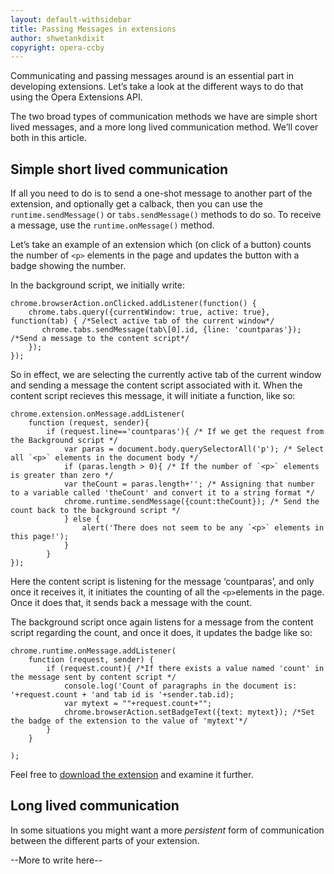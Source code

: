```yaml
---
layout: default-withsidebar
title: Passing Messages in extensions
author: shwetankdixit
copyright: opera-ccby
---
```


Communicating and passing messages around is an essential part in developing extensions. Let’s take a look at the different ways to do that using the Opera Extensions API. 

The two broad types of communication methods we have are simple short lived messages, and a more long lived communication method. We’ll cover both in this article.

## Simple short lived communication

If all you need to do is to send a one-shot message to another part of the extension, and optionally get a calback, then you can use the `runtime.sendMessage()` or `tabs.sendMessage()` methods to do so. To receive a message, use the `runtime.onMessage()` method. 

Let’s take an example of an extension which (on click of a button) counts the number of `<p>` elements in the page and updates the button with a badge showing the number. 

In the background script, we initially write:

	chrome.browserAction.onClicked.addListener(function() {
	    chrome.tabs.query({currentWindow: true, active: true}, function(tab) { /*Select active tab of the current window*/
	       chrome.tabs.sendMessage(tab\[0].id, {line: 'countparas'}); /*Send a message to the content script*/
	    });
	});

So in effect, we are selecting the currently active tab of the current window and sending a message the content script associated with it. When the content script recieves this message, it will initiate a function, like so:

	chrome.extension.onMessage.addListener(
		function (request, sender){
			if (request.line=='countparas'){ /* If we get the request from the Background script */
				var paras = document.body.querySelectorAll('p'); /* Select all `<p>` elements in the document body */
				if (paras.length > 0){ /* If the number of `<p>` elements is greater than zero */
				var theCount = paras.length+''; /* Assigning that number to a variable called 'theCount' and convert it to a string format */
				chrome.runtime.sendMessage({count:theCount}); /* Send the count back to the background script */
				} else {
					alert('There does not seem to be any `<p>` elements in this page!');
				}
			}
	});

Here the content script is listening for the message ‘countparas’, and only once it receives it, it initiates the counting of all the `<p>`elements in the page. Once it does that, it sends back a message with the count.

The background script once again listens for a message from the content script regarding the count, and once it does, it updates the badge like so:

	chrome.runtime.onMessage.addListener(
		function (request, sender) {
			if (request.count){ /*If there exists a value named 'count' in the message sent by content script */
				console.log('Count of paragraphs in the document is: '+request.count + 'and tab id is '+sender.tab.id);
				var mytext = ""+request.count+"";
				chrome.browserAction.setBadgeText({text: mytext}); /*Set the badge of the extension to the value of 'mytext'*/
			}
		}

	);


Feel free to [download the extension](#) and examine it further. 

## Long lived communication

In some situations you might want a more *persistent* form of communication between the different parts of your extension.

--More to write here--